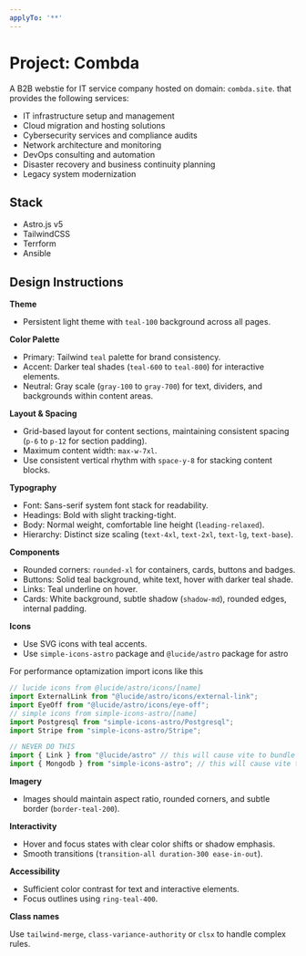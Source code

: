 ```yaml
---
applyTo: '**'
---
```

# Project: Combda

A B2B webstie for IT service company hosted on domain: `combda.site`. that provides the following services:

* IT infrastructure setup and management
* Cloud migration and hosting solutions
* Cybersecurity services and compliance audits
* Network architecture and monitoring
* DevOps consulting and automation
* Disaster recovery and business continuity planning
* Legacy system modernization

## Stack

- Astro.js v5
- TailwindCSS
- Terrform
- Ansible

## Design Instructions

**Theme**

* Persistent light theme with `teal-100` background across all pages.

**Color Palette**

* Primary: Tailwind `teal` palette for brand consistency.
* Accent: Darker teal shades (`teal-600` to `teal-800`) for interactive elements.
* Neutral: Gray scale (`gray-100` to `gray-700`) for text, dividers, and backgrounds within content areas.

**Layout & Spacing**

* Grid-based layout for content sections, maintaining consistent spacing (`p-6` to `p-12` for section padding).
* Maximum content width: `max-w-7xl`.
* Use consistent vertical rhythm with `space-y-8` for stacking content blocks.

**Typography**

* Font: Sans-serif system font stack for readability.
* Headings: Bold with slight tracking-tight.
* Body: Normal weight, comfortable line height (`leading-relaxed`).
* Hierarchy: Distinct size scaling (`text-4xl`, `text-2xl`, `text-lg`, `text-base`).

**Components**

* Rounded corners: `rounded-xl` for containers, cards, buttons and badges.
* Buttons: Solid teal background, white text, hover with darker teal shade.
* Links: Teal underline on hover.
* Cards: White background, subtle shadow (`shadow-md`), rounded edges, internal padding.

**Icons**

* Use SVG icons with teal accents.
* Use `simple-icons-astro` package and `@lucide/astro` package for astro

For performance optamization import icons like this

```ts
// lucide icons from @lucide/astro/icons/[name]
import ExternalLink from "@lucide/astro/icons/external-link";
import EyeOff from "@lucide/astro/icons/eye-off";
// simple icons from simple-icons-astro/[name]
import Postgresql from "simple-icons-astro/Postgresql";
import Stripe from "simple-icons-astro/Stripe";

// NEVER DO THIS
import { Link } from "@lucide/astro" // this will cause vite to bundle all icons and slow down dev
import { Mongodb } from "simple-icons-astro"; // this will cause vite to bundle all icons and dlow down dev
```

**Imagery**

* Images should maintain aspect ratio, rounded corners, and subtle border (`border-teal-200`).

**Interactivity**

* Hover and focus states with clear color shifts or shadow emphasis.
* Smooth transitions (`transition-all duration-300 ease-in-out`).

**Accessibility**

* Sufficient color contrast for text and interactive elements.
* Focus outlines using `ring-teal-400`.

**Class names**

Use `tailwind-merge`, `class-variance-authority` or `clsx` to handle complex rules.